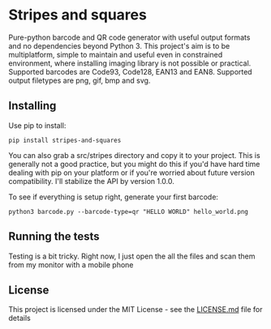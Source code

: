 # Stripes and squares

Pure-python barcode and QR code generator with useful output formats and no dependencies beyond Python 3. This project's aim is to be multiplatform, simple to maintain and useful even in constrained environment, where installing imaging library is not possible or practical. Supported barcodes are Code93, Code128, EAN13 and EAN8. Supported output filetypes are png, gif, bmp and svg.

## Installing

Use pip to install:

```
pip install stripes-and-squares
```

You can also grab a src/stripes directory and copy it to your project. This is generally not a good practice, but you might do this if you'd have hard time dealing with pip on your platform or if you're worried about future version compatibility. I'll stabilize the API by version 1.0.0.

To see if everything is setup right, generate your first barcode:

```
python3 barcode.py --barcode-type=qr "HELLO WORLD" hello_world.png
```

## Running the tests

Testing is a bit tricky. Right now, I just open the all the files and scan them from my monitor with a mobile phone

## License

This project is licensed under the MIT License - see the [LICENSE.md](LICENSE.md) file for details
